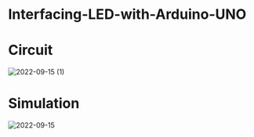 # Interfacing-LED-with-Arduino-UNO

# Circuit 

![2022-09-15 (1)](https://user-images.githubusercontent.com/100293680/190434819-e5dbbd67-bc4c-493d-b4e3-53e5d9ebe2cc.png)

# Simulation

![2022-09-15](https://user-images.githubusercontent.com/100293680/190434875-40ae66e0-f7d8-40f1-afe2-77904f66a878.png)
